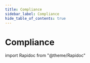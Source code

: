 ```yaml
---
title: Compliance
sidebar_label: Compliance
hide_table_of_contents: true
---
```


# Compliance

import Rapidoc from "@theme/Rapidoc"

<Rapidoc apiUrl="/v2.1/compliance" isRelative="true">
</Rapidoc>

